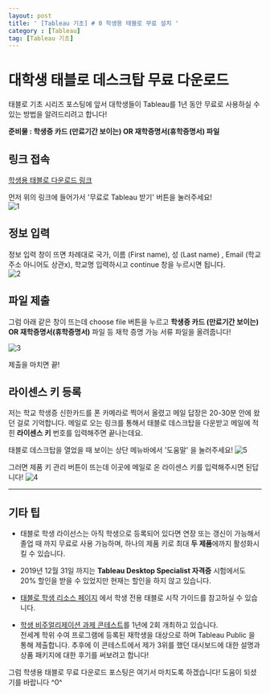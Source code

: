 ```yaml
---
layout: post
title: ' [Tableau 기초] # 0 학생용 태블로 무료 설치 '
category : [Tableau]
tag: [Tableau 기초]
---
```


# 대학생 태블로 데스크탑 무료 다운로드 

태블로 기초 시리즈 포스팅에 앞서 대학생들이 Tableau를 1년 동안 무료로 사용하실 수 있는 방법을 알려드리려고 합니다!

**준비물 : 학생증 카드 (만료기간 보이는) OR 재학증명서(휴학증명서) 파일**   

## 링크 접속    

[학생용 태블로 다운로드 링크](https://www.tableau.com/ko-kr/academic/students)

먼저 위의 링크에 들어가서 '무료로 Tableau 받기' 버튼을 눌러주세요!   
![1](https://drive.google.com/uc?id=1bbBWCQopOv7cmI08CNf0k8fPcd-Cn64B)   

## 정보 입력    

정보 입력 창이 뜨면 차례대로 국가, 이름 (First name), 성 (Last name) , Email (학교 주소 아니어도 상관x), 학교명 입력하시고 continue 창을 누르시면 됩니다.   
![2](https://drive.google.com/uc?id=1d7iWQbQW8h3KGTMuz9iPsbsjRAs7TcAA)      


## 파일 제출    
    
그럼 아래 같은 창이 뜨는데 choose file 버튼을 누르고 **학생증 카드 (만료기간 보이는) OR 재학증명서(휴학증명서)** 파일 등 재학 증명 가능 서류 파일을 올려줍니다!    

![3](https://drive.google.com/uc?id=1iKz6r0nNoOo8nKmUGUiWXEsrPEeTYtlV)

제출을 마치면 끝!

## 라이센스 키 등록   
     
저는 학교 학생증 신한카드를 폰 카메라로 찍어서 올렸고 메일 답장은 20-30분 안에 왔던 걸로 기억합니다.
메일로 오는 링크를 통해서 태블로 데스크탑을 다운받고 메일에 적힌 **라이센스 키** 번호를 입력해주면 끝나는데요.

태블로 데스크탑을 열었을 때 보이는 상단 메뉴바에서 '도움말' 을 눌러주세요!
![5](https://drive.google.com/uc?id=1smjbg9xydNiD677rycxZBrqds_X_rAyH) 

그러면 제품 키 관리 버튼이 뜨는데 이곳에 메일로 온 라이센스 키를 입력해주시면 된답니다!
![4](https://drive.google.com/uc?id=1G2N84Sa9lDbwUBw0bqQegiVWkOWAok63)   

- - - 

## 기타 팁 

* 태블로 학생 라이선스는 아직 학생으로 등록되어 있다면 연장 또는 갱신이 가능해서 졸업 때 까지 무료로 사용 가능하며, 하나의 제품 키로 최대 **두 제품**에까지 활성화시킬 수 있습니다.      

* 2019년 12월 31일 까지는 **Tableau Desktop Specialist 자격증** 시험에서도 20% 할인을 받을 수 있었지만 현재는 할인을 하지 않고 있습니다.   

* [태블로 학생 리소스 페이지](https://community.tableau.com/community/students?_ga=2.27783231.249880445.1584381132-1271889912.1583678642) 에서 학생 전용 태블로 시작 가이드를 참고하실 수 있습니다.    

* [학생 비주얼리제이션 과제 콘테스트](https://www.tableau.com/ko-kr/student-viz-assignment-contest)를 1년에 2회 개최하고 있습니다.   
전세계 학위 수여 프로그램에 등록된 재학생을 대상으로 하며 Tableau Public 을 통해 제출합니다. 추후에 이 콘테스트에서 제가 3위를 했던 대시보드에 대한 설명과 상품 패키지에 대한 후기를 써보려고 합니다!    


그럼 학생용 태블로 무료 다운로드 포스팅은 여기서 마치도록 하겠습니다! 도움이 되셨기를 바랍니다 ^0^     



































